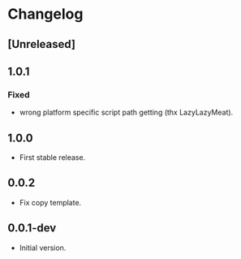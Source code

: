 # Changelog

## [Unreleased]

## 1.0.1
### Fixed
* wrong platform specific script path getting (thx LazyLazyMeat).

## 1.0.0
* First stable release.

## 0.0.2
* Fix copy template.

## 0.0.1-dev
* Initial version.
